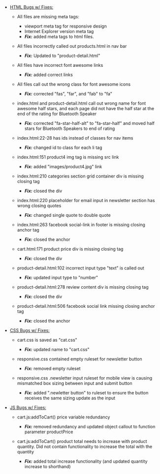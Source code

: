 - <ins>HTML Bugs w/ Fixes:</ins>

  - All files are missing meta tags:

    - viewport meta tag for responsive design
    - Internet Explorer version meta tag
    - **_Fix:_** added meta tags to html files.

  - All files incorrectly called out products.html in nav bar

    - **_Fix:_** Updated to "product-detail.html"

  - All files have incorrect font awesome links

    - **_Fix:_** added correct links

  - All files call out the wrong class for font awesome icons

    - **_Fix:_** corrected "fas", "far", and "fab" to "fa"

  - index.html and product-detail.html call out wrong name for font awesome half
    stars, and each page did not have the half star at the end of the rating for
    Bluetooth Speaker

    - **_Fix:_** corrected "fa-star-half-alt" to "fa-star-half" and moved half
      stars for Bluetooth Speakers to end of rating

  - index.html:22-28 has ids instead of classes for nav items

    - **_Fix:_** changed id to class for each li tag

  - index.html:151 product4 img tag is missing src link

    - **_Fix:_** added "images/product4.jpg" link

  - index.html:210 categories section grid container div is missing closing tag

    - **_Fix:_** closed the div

  - index.html:220 placeholder for email input in newsletter section has wrong
    closing quotes

    - **_Fix:_** changed single quote to double quote

  - index.html:263 facebook social-link in footer is missing closing anchor tag

    - **_Fix:_** closed the anchor

  - cart.html:171 product price div is missing closing tag

    - **_Fix:_** closed the div

  - product-detail.html:102 incorrect input type "text" is called out

    - **_Fix:_** updated input type to "number"

  - product-detail.html:278 review content div is missing closing tag

    - **_Fix:_** closed the div

  - product-detail.html:506 facebook social link missing closing anchor tag
    - **_Fix:_** closed the anchor

- <ins>CSS Bugs w/ Fixes:</ins>

  - cart.css is saved as "cat.css"

    - **_Fix:_** updated name to "cart.css"

  - responsive.css contained empty ruleset for newsletter button

    - **_Fix:_** removed empty ruleset

  - responsive.css .newsletter input ruleset for mobile view is causing
    mismatched box sizing between input and submit button
    - **_Fix:_** added ".newletter button" to ruleset to ensure the button
      receives the same sizing update as the input

- <ins>JS Bugs w/ Fixes:</ins>

  - cart.js:addToCart() price variable redundancy

    - **_Fix:_** removed redundancy and updated object callout to function
      parameter productPrice

  - cart.js:addToCart() product total needs to increase with product quantity.
    Did not contain functionality to increase the total with the quantity

    - **_Fix:_** added total increase functionality (and updated quantity
      increase to shorthand)
